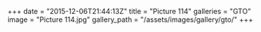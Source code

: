 +++
date = "2015-12-06T21:44:13Z"
title = "Picture 114"
galleries = "GTO"
image = "Picture 114.jpg"
gallery_path = "/assets/images/gallery/gto/"
+++
